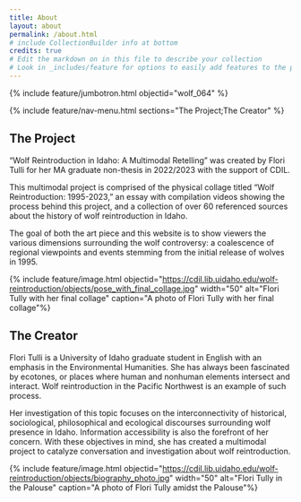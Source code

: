 ```yaml
---
title: About
layout: about
permalink: /about.html
# include CollectionBuilder info at bottom
credits: true
# Edit the markdown on in this file to describe your collection
# Look in _includes/feature for options to easily add features to the page
---
```


{% include feature/jumbotron.html objectid="wolf_064" %} 

{% include feature/nav-menu.html sections="The Project;The Creator" %}

## The Project

“Wolf Reintroduction in Idaho: A Multimodal Retelling” was created by Flori Tulli for her MA graduate non-thesis in 2022/2023 with the support of CDIL. 

This multimodal project is comprised of the physical collage titled “Wolf Reintroduction: 1995-2023,” an essay with compilation videos showing the process behind this project, and a collection of over 60 referenced sources about the history of wolf reintroduction in Idaho. 

The goal of both the art piece and this website is to show viewers the various dimensions surrounding the wolf controversy: a coalescence of regional viewpoints and events stemming from the initial release of wolves in 1995. 

{% include feature/image.html objectid="https://cdil.lib.uidaho.edu/wolf-reintroduction/objects/pose_with_final_collage.jpg" width="50" alt="Flori Tully with her final collage" caption="A photo of Flori Tully with her final collage"%}

## The Creator

Flori Tulli is a University of Idaho graduate student in English with an emphasis in the Environmental Humanities. She has always been fascinated by ecotones, or places where human and nonhuman elements intersect and interact. Wolf reintroduction in the Pacific Northwest is an example of such process. 

Her investigation of this topic focuses on the interconnectivity of historical, sociological, philosophical and ecological discourses surrounding wolf presence in Idaho. Information accessibility is also the forefront of her concern. With these objectives in mind, she has created a multimodal project to catalyze conversation and investigation about wolf reintroduction. 

{% include feature/image.html objectid="https://cdil.lib.uidaho.edu/wolf-reintroduction/objects/biography_photo.jpg" width="50" alt="Flori Tully in the Palouse" caption="A photo of Flori Tully amidst the Palouse"%}